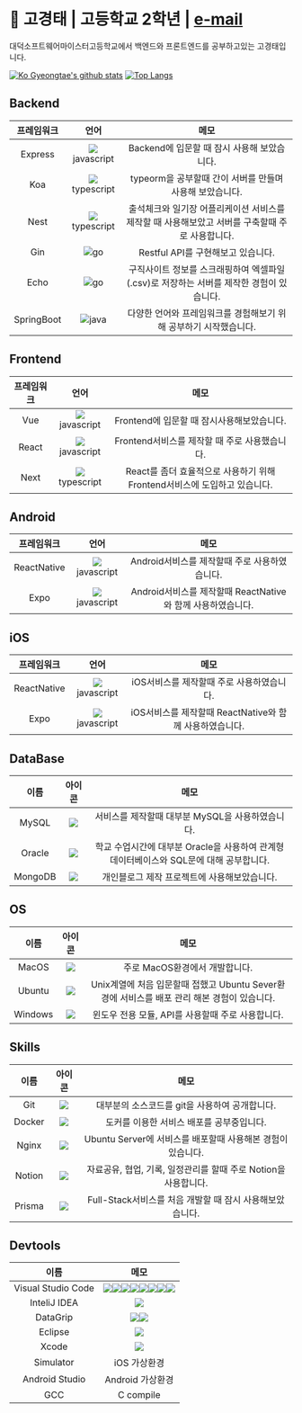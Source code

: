 # 🔭 고경태 | 고등학교 2학년 | <a href="mailto:kokt0203@naver.com">e-mail</a>
<p>대덕소프트웨어마이스터고등학교에서 백엔드와 프론트엔드를 공부하고있는 고경태입니다.</p>

[![Ko Gyeongtae's github stats](https://github-readme-stats.vercel.app/api?username=Ko-GyeongTae&show_icons=true&hide_border=true&count_private=true)](https://github.com/Ko-GyeongTae)
[![Top Langs](https://github-readme-stats.vercel.app/api/top-langs/?username=Ko-GyeongTae&hide=r,jupyter%20notebook,c%23)](https://github.com/anuraghazra/github-readme-stats)

## Backend
|프레임워크|언어|메모|
|:------:|:---:|:---:|
|Express|![](https://img.icons8.com/color/24/000000/javascript.png)javascript|Backend에 입문할 때 잠시 사용해 보았습니다.|
|Koa|![](https://img.icons8.com/color/24/000000/typescript.png)typescript|typeorm을 공부할때 간이 서버를 만들며 사용해 보았습니다.|
|Nest|![](https://img.icons8.com/color/24/000000/typescript.png)typescript|출석체크와 일기장 어플리케이션 서비스를 제작할 때 사용해보았고 서버를 구축할때 주로 사용합니다.|
|Gin|![](https://img.icons8.com/color/24/000000/golang.png)go|Restful API를 구현해보고 있습니다.|
|Echo|![](https://img.icons8.com/color/24/000000/golang.png)go|구직사이트 정보를 스크래핑하여 엑셀파일(.csv)로 저장하는 서버를 제작한 경험이 있습니다.|
|SpringBoot|![](https://img.icons8.com/color/24/000000/java.png)java|다양한 언어와 프레임워크를 경험해보기 위해 공부하기 시작했습니다.|

## Frontend
|프레임워크|언어|메모|
|:------:|:---:|:---:|
|Vue|![](https://img.icons8.com/color/24/000000/javascript.png)javascript|Frontend에 입문할 때 잠시사용해보았습니다.|
|React|![](https://img.icons8.com/color/24/000000/javascript.png)javascript|Frontend서비스를 제작할 때 주로 사용했습니다.|
|Next|![](https://img.icons8.com/color/24/000000/typescript.png)typescript|React를 좀더 효율적으로 사용하기 위해 Frontend서비스에 도입하고 있습니다.|

## Android
|프레임워크|언어|메모|
|:------:|:---:|:---:|
|ReactNative|![](https://img.icons8.com/color/24/000000/javascript.png)javascript|Android서비스를 제작할때 주로 사용하였습니다.|
|Expo|![](https://img.icons8.com/color/24/000000/javascript.png)javascript|Android서비스를 제작할때 ReactNative와 함께 사용하였습니다.|

## iOS
|프레임워크|언어|메모|
|:------:|:---:|:---:|
|ReactNative|![](https://img.icons8.com/color/24/000000/javascript.png)javascript|iOS서비스를 제작할때 주로 사용하였습니다.|
|Expo|![](https://img.icons8.com/color/24/000000/javascript.png)javascript|iOS서비스를 제작할때 ReactNative와 함께 사용하였습니다.|

## DataBase
|이름|아이콘|메모|
|:------:|:---:|:---:|
|MySQL|![](https://img.icons8.com/color/24/000000/mysql.png)|서비스를 제작할때 대부분 MySQL을 사용하였습니다.|
|Oracle|![](https://img.icons8.com/color/24/000000/oracle.png)|학교 수업시간에 대부분 Oracle을 사용하여 관계형데이터베이스와 SQL문에 대해 공부합니다.|
|MongoDB|![](https://img.icons8.com/color/24/000000/mongodb.png)|개인블로그 제작 프로젝트에 사용해보았습니다.|

## OS
|이름|아이콘|메모|
|:------:|:---:|:---:|
|MacOS|![](https://img.icons8.com/color/24/000000/mac-os.png)|주로 MacOS환경에서 개발합니다.|
|Ubuntu|![](https://img.icons8.com/color/24/000000/ubuntu.png)|Unix계열에 처음 입문할때 접했고 Ubuntu Sever환경에 서비스를 배포 관리 해본 경험이 있습니다.|
|Windows|![](https://img.icons8.com/color/24/000000/windows.png)|윈도우 전용 모듈, API를 사용할때 주로 사용합니다.|

## Skills
|이름|아이콘|메모|
|:------:|:---:|:---:|
|Git|![](https://img.icons8.com/color/24/000000/git.png)|대부분의 소스코드를 git을 사용하여 공개합니다.|
|Docker|![](https://img.icons8.com/color/24/000000/docker.png)|도커를 이용한 서비스 배포를 공부중입니다.
|Nginx|![](https://img.icons8.com/color/24/000000/nginx.png)|Ubuntu Server에 서비스를 배포할때 사용해본 경험이 있습니다.
|Notion|![](https://img.icons8.com/color/24/000000/n.png)|자료공유, 협업, 기록, 일정관리를 할때 주로 Notion을 사용합니다.|
|Prisma|![](https://img.icons8.com/color/24/000000/p.png)|Full-Stack서비스를 처음 개발할 때 잠시 사용해보았습니다.|

## Devtools
|이름|메모|
|:---:|:---:|
|Visual Studio Code|![](https://img.icons8.com/color/24/000000/typescript.png)![](https://img.icons8.com/color/24/000000/javascript.png)![](https://img.icons8.com/color/24/000000/golang.png)![](https://img.icons8.com/color/24/000000/java.png)![](https://img.icons8.com/color/24/000000/c.png)![](https://img.icons8.com/color/24/000000/python.png)![](https://img.icons8.com/color/24/000000/html.png)![](https://img.icons8.com/color/24/000000/css.png)|
|InteliJ IDEA|![](https://img.icons8.com/color/24/000000/java.png)
|DataGrip|![](https://img.icons8.com/color/24/000000/oracle.png)![](https://img.icons8.com/color/24/000000/mysql.png)|
|Eclipse|![](https://img.icons8.com/color/24/000000/java.png)|
|Xcode|![](https://img.icons8.com/color/24/000000/c.png)|
|Simulator|iOS 가상환경|
|Android Studio|Android 가상환경|
|GCC|C compile|
